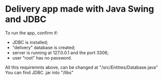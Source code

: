 # Delivery app made with Java Swing and JDBC

To run the app, confirm if:
- JDBC is installed;
- "delivery" database is created;
- server is running at 127.0.0.1 and the port 3306;
- user "root" has no password.

All this requiremnts above, can be changed at "/src/Entities/Database.java"  
You can find JDBC .jar into "/libs"
